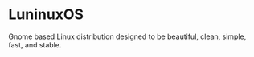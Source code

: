 # LuninuxOS
Gnome based Linux distribution designed to be beautiful, clean, simple, fast, and stable. 
